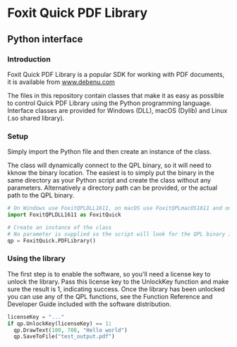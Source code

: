 # Foxit Quick PDF Library
## Python interface
### Introduction
Foxit Quick PDF Library is a popular SDK for working with PDF documents, it is available from www.debenu.com

The files in this repository contain classes that make it as easy as possible to control Quick PDF Library using the Python programming language. Interface classes are provided for Windows (DLL), macOS (Dylib) and Linux (.so shared library).

### Setup
Simply import the Python file and then create an instance of the class.

The class will dynamically connect to the QPL binary, so it will need to kknow the binary location. The easiest is to simply put the binary in the same directory as your Python script and create the class without any parameters. Alternatively a directory path can be provided, or the actual path to the QPL binary.

```python
# On Windows use FoxitQPLDLL1611, on macOS use FoxitQPLmacOS1611 and on Linux use FoxitQPLLinux1611
import FoxitQPLDLL1611 as FoxitQuick

# Create an instance of the class
# No parameter is supplied so the script will look for the QPL binary in the same directory
qp = FoxitQuick.PDFLibrary()
```

### Using the library
The first step is to enable the software, so you'll need a license key to unlock the library. Pass this license key to the UnlockKey function and make sure the result is 1, indicating success. Once the library has been unlocked you can use any of the QPL functions, see the Function Reference and Developer Guide included with the software distribution.

```python
licenseKey = "..."
if qp.UnlockKey(licenseKey) == 1:
  qp.DrawText(100, 700, "Hello world")
  qp.SaveToFile("test_output.pdf")
```
